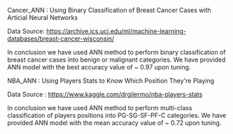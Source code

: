 Cancer_ANN : Using Binary Classification of Breast Cancer Cases with Articial Neural Networks

Data Source: https://archive.ics.uci.edu/ml/machine-learning-databases/breast-cancer-wisconsin/ 

In conclusion we have used ANN method to perform binary classification of breast cancer cases into benign or malignant categories. We have provided ANN model with the best accuracy value of ~ 0.97 upon tuning.

NBA_ANN : Using Players Stats to Know Which Position They're Playing

Data Source : https://www.kaggle.com/drgilermo/nba-players-stats

In conclusion we have used ANN method to perform multi-class classification of players positions into PG-SG-SF-PF-C categories. We have provided ANN model with the mean accuracy value of ~ 0.72 upon tuning.
